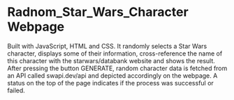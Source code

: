 
# Radnom_Star_Wars_Character Webpage
Built with JavaScript, HTML and CSS. It randomly selects a Star Wars character, displays some of their information, cross-reference the name of this character with the starwars/databank website and shows the result. 
After pressing the button GENERATE, random character data is fetched from an API called swapi.dev/api and depicted accordingly on the webpage. A status on the top of the page indicates if the process was successful or failed.  
